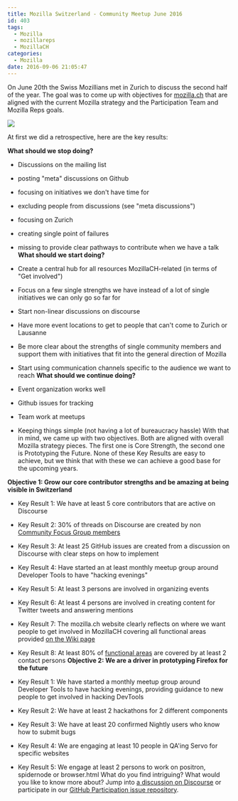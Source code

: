 ```yaml
---
title: Mozilla Switzerland - Community Meetup June 2016
id: 403
tags:
  - Mozilla
  - mozillareps
  - MozillaCH
categories:
  - Mozilla
date: 2016-09-06 21:05:47
---
```


On June 20th the Swiss Mozillians met in Zurich to discuss the second half of the year. The goal was to come up with objectives for [mozilla.ch](https://mozilla.ch) that are aligned with the current Mozilla strategy and the Participation Team and Mozilla Reps goals.

[![](/2016/09/mozillach_logo_cutout-sky_twitterheader-1024x342.jpeg)](/2016/09/mozillach_logo_cutout-sky_twitterheader.jpeg)

At first we did a retrospective, here are the key results:

**What should we stop doing?**

*   Discussions on the mailing list
*   posting "meta" discussions on Github
*   focusing on initiatives we don't have time for
*   excluding people from discussions (see "meta discussions")
*   focusing on Zurich
*   creating single point of failures
*   missing to provide clear pathways to contribute when we have a talk
**What should we start doing?**

*   Create a central hub for all resources MozillaCH-related (in terms of "Get involved")
*   Focus on a few single strengths we have instead of a lot of single initiatives we can only go so far for
*   Start non-linear discussions on discourse
*   Have more event locations to get to people that can't come to Zurich or Lausanne
*   Be more clear about the strengths of single community members and support them with initiatives that fit into the general direction of Mozilla
*   Start using communication channels specific to the audience we want to reach
**What should we continue doing?**

*   Event organization works well
*   Github issues for tracking
*   Team work at meetups
*   Keeping things simple (not having a lot of bureaucracy hassle)
With that in mind, we came up with two objectives. Both are aligned with overall Mozilla strategy pieces. The first one is Core Strength, the second one is Prototyping the Future. None of these Key Results are easy to achieve, but we think that with these we can achieve a good base for the upcoming years.

**Objective 1: Grow our core contributor strengths and be amazing at being visible in Switzerland**

*   Key Result 1: We have at least 5 core contributors that are active on Discourse
*   Key Result 2: 30% of threads on Discourse are created by non [Community Focus Group members](https://wiki.mozilla.org/Switzerland#Focus_Group)
*   Key Result 3: At least 25 GitHub issues are created from a discussion on Discourse with clear steps on how to implement
*   Key Result 4: Have started an at least monthly meetup group around Developer Tools to have "hacking evenings"
*   Key Result 5: At least 3 persons are involved in organizing events
*   Key Result 6: At least 4 persons are involved in creating content for Twitter tweets and answering mentions
*   Key Result 7: The mozilla.ch website clearly reflects on where we want people to get involved in MozillaCH covering all functional areas provided [on the Wiki page](https://wiki.mozilla.org/Switzerland)
*   Key Result 8: At least 80% of [functional areas](https://wiki.mozilla.org/Switzerland) are covered by at least 2 contact persons
**Objective 2: We are a driver in prototyping Firefox for the future**

*   Key Result 1: We have started a monthly meetup group around Developer Tools to have hacking evenings, providing guidance to new people to get involved in hacking DevTools
*   Key Result 2: We have at least 2 hackathons for 2 different components
*   Key Result 3: We have at least 20 confirmed Nightly users who know how to submit bugs
*   Key Result 4: We are engaging at least 10 people in QA'ing Servo for specific websites
*   Key Result 5: We engage at least 2 persons to work on positron, spidernode or browser.html
What do you find intriguing? What would you like to know more about? Jump into [a discussion on Discourse](https://discourse.mozilla-community.org/c/communities/switzerland) or participate in our [GitHub Participation issue repository](https://github.com/mozillach/participation/issues).